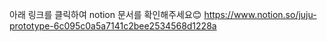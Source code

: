 아래 링크를 클릭하여 notion 문서를 확인해주세요😊
https://www.notion.so/juju-prototype-6c095c0a5a7141c2bee2534568d1228a
